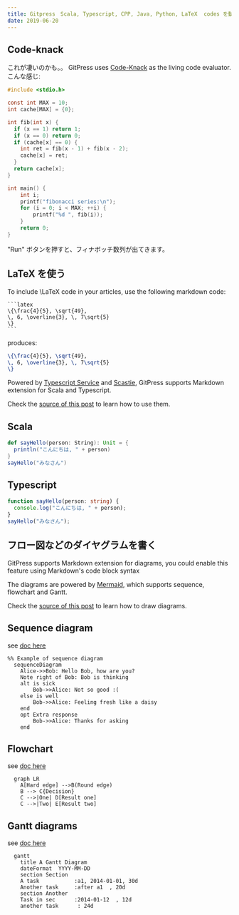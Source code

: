 ```yaml
---
title: Gitpress　Scala, Typescript, CPP, Java, Python, LaTeX  codes を動かす記事が書ける
date: 2019-06-20
---
```


## Code-knack

これが凄いのかも。。
GitPress uses [Code-Knack](https://github.com/lyricat/code-knack) as the living code evaluator. こんな感じ:

```c
#include <stdio.h>

const int MAX = 10;
int cache[MAX] = {0};

int fib(int x) {
  if (x == 1) return 1;
  if (x == 0) return 0;
  if (cache[x] == 0) {
    int ret = fib(x - 1) + fib(x - 2);
    cache[x] = ret;
  }
  return cache[x];
}

int main() {
    int i;
    printf("fibonacci series:\n");
    for (i = 0; i < MAX; ++i) {
        printf("%d ", fib(i));
    }
    return 0;
}
```

"Run" ボタンを押すと、フィナボッチ数列が出てきます。

## LaTeX を使う

To include \LaTeX code in your articles, use the following markdown code:

    ```latex
    \{\frac{4}{5}, \sqrt{49},
    \, 6, \overline{3}, \, 7\sqrt{5}
    \}
    ```

produces:

```latex
\{\frac{4}{5}, \sqrt{49},
\, 6, \overline{3}, \, 7\sqrt{5}
\}
```

Powered by [Typescript Service](https://github.com/Microsoft/TypeScript/) and [Scastie](https://scastie.scala-lang.org/), GitPress supports Markdown extension for Scala and Typescript. 

Check the [source of this post](https://github.com/gitpress-io/blog/blob/master/source/scala-and-typescript.md) to learn how to use them.

## Scala

```scala
def sayHello(person: String): Unit = {
  println("こんにちは, " + person)
}
sayHello("みなさん")
```

## Typescript

```typescript
function sayHello(person: string) {
  console.log("こんにちは, " + person);
}
sayHello("みなさん");
```


## フロー図などのダイヤグラムを書く

GitPress supports Markdown extension for diagrams, you could enable this feature using Markdown's code block syntax

The diagrams are powered by [Mermaid](https://knsv.github.io/mermaid/#mermaid), which supports sequence, flowchart and Gantt.

Check the [source of this post](https://github.com/gitpress-io/blog/blob/master/source/diagrams-with-mermaid.md) to learn how to draw diagrams.

## Sequence diagram

see [doc here](https://mermaidjs.github.io/sequenceDiagram.html) 

```mermaid,autorun
%% Example of sequence diagram
  sequenceDiagram
    Alice->>Bob: Hello Bob, how are you?
    Note right of Bob: Bob is thinking
    alt is sick
    	Bob->>Alice: Not so good :(
    else is well
    	Bob->>Alice: Feeling fresh like a daisy
    end
    opt Extra response
    	Bob->>Alice: Thanks for asking
    end
```

## Flowchart

see [doc here](https://mermaidjs.github.io/flowchart.html) 

```mermaid,autorun
  graph LR
    A[Hard edge] -->B(Round edge)
    B --> C{Decision}
    C -->|One| D[Result one]
    C -->|Two| E[Result two]
```

## Gantt diagrams

see [doc here](https://mermaidjs.github.io/gantt.html) 

```mermaid,autorun
  gantt
    title A Gantt Diagram
    dateFormat  YYYY-MM-DD
    section Section
    A task           :a1, 2014-01-01, 30d
    Another task     :after a1  , 20d
    section Another
    Task in sec      :2014-01-12  , 12d
    another task      : 24d
```

